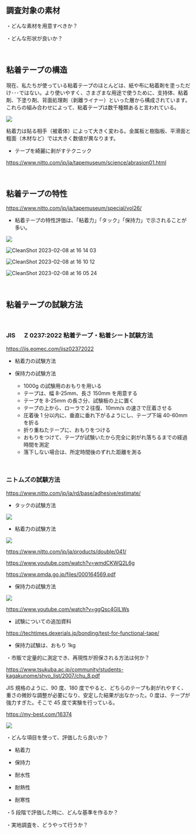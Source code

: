 ## 調査対象の素材

・どんな素材を用意すべきか？

・どんな形状が良いか？

<br>

## 粘着テープの構造

現在、私たちが使っている粘着テープのほとんどは、紙や布に粘着剤を塗っただけ･･･ではない。より使いやすく、さまざまな用途で使うために、支持体、粘着剤、下塗り剤、背面処理剤（剥離ライナー）といった層から構成されています。これらの組み合わせによって、粘着テープは数千種類あると言われている。

![](2023-02-08-16-59-47.png)

粘着力は貼る相手（被着体）によって大きく変わる。金属板と樹脂板、平滑面と粗面（木材など）では大きく数値が異なります。

- テープを綺麗に剥がすテクニック

https://www.nitto.com/jp/ja/tapemuseum/science/abrasion01.html

<br>

## 粘着テープの特性

https://www.nitto.com/jp/ja/tapemuseum/special/vol26/

- 粘着テープの特性評価は、「粘着力」「タック」「保持力」で示されることが多い。

![](2023-02-08-16-04-01.png)

![CleanShot 2023-02-08 at 16 14 03](https://user-images.githubusercontent.com/39001773/217460042-15cea2ef-970a-4d97-afca-09b3f8a9ef57.gif)

![CleanShot 2023-02-08 at 16 10 12](https://user-images.githubusercontent.com/39001773/217459696-9a8cc596-de99-4215-bed6-3cf21de0eff4.gif)

![CleanShot 2023-02-08 at 16 05 24](https://user-images.githubusercontent.com/39001773/217458776-4533477e-9ba5-4586-9932-ef404405542c.gif)

<br>

## 粘着テープの試験方法

<br/>

### JIS 　 Z 0237:2022 粘着テープ・粘着シート試験方法

https://jis.eomec.com/jisz02372022

- 粘着力の試験方法

- 保持力の試験方法

  - 1000g の試験用のおもりを用いる
  - テープは、幅 8-25mm、長さ 150mm を用意する
  - テープを 8-25mm の長さ分、試験板の上に置く
  - テープの上から、ローラで２往復、10mm/s の速さで圧着させる
  - 圧着後 1 分以内に、垂直に垂れ下がるようにし、テープ下端 40-60mm を折る
  - 折り重ねたテープに、おもりをつける
  - おもりをつけて、テープが試験いたから完全に剥がれ落ちるまでの経過時間を測定
  - 落下しない場合は、所定時間後のずれた距離を測る

<br/>

### ニトムズの試験方法

https://www.nitto.com/jp/ja/rd/base/adhesive/estimate/

- タックの試験方法

![](2023-02-08-16-15-27.png)

- 粘着力の試験方法

![](2023-02-08-16-16-24.png)

https://www.nitto.com/jp/ja/products/double/041/

https://www.youtube.com/watch?v=wmdCKWQ2L6g

https://www.pmda.go.jp/files/000164569.pdf

- 保持力の試験方法

![](2023-02-08-16-15-49.png)

https://www.youtube.com/watch?v=ggQsc4GILWs

- 試験についての追加資料

https://techtimes.dexerials.jp/bonding/test-for-functional-tape/

- 保持力試験は、おもり 1kg

・市販で定量的に測定でき、再現性が担保される方法は何か？

https://www.tsukuba.ac.jp/community/students-kagakunome/shyo_list/2007/chu_8.pdf

JIS 規格のように、90 度、180 度でやると、どちらのテープも剥がれやすく、重さの微妙な調整が必要になり、安定した結果が出なかった。0 度は、テープが強力すぎた。そこで 45 度で実験を行っている。

https://my-best.com/16374

![](2023-02-09-16-37-04.png)

・どんな項目を使って、評価したら良いか？

- 粘着力

- 保持力

- 耐水性

- 耐熱性

- 耐寒性

・5 段階で評価した時に、どんな基準を作るか？

・実地調査を、どうやって行うか？
